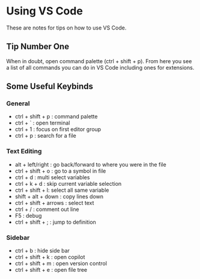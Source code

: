 # Using VS Code

These are notes for tips on how to use VS Code.

## Tip Number One
When in doubt, open command palette (ctrl + shift + p). From here you see a list of all commands you can do in VS Code including ones for extensions.

## Some Useful Keybinds

### General
- ctrl + shift + p : command palette
- ctrl + ` : open terminal
- ctrl + 1 : focus on first editor group
- ctrl + p : search for a file

### Text Editing
- alt + left/right : go back/forward to where you were in the file  
- ctrl + shift + o : go to a symbol in file
- ctrl + d : multi select variables
- ctrl + k + d : skip current variable selection
- ctrl + shift + l: select all same variable
- shift + alt + down : copy lines down
- ctrl + shift + arrows : select text
- ctrl + / : comment out line
- F5 : debug
- ctrl + shift + ; : jump to definition

### Sidebar
- ctrl + b : hide side bar
- ctrl + shift + k : open copilot
- ctrl + shift + m : open version control
- ctrl + shift + e : open file tree 